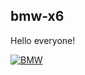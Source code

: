 ## bmw-x6
Hello everyone!

<a href="https://ibb.co/H2w3DTC"><img src="https://i.ibb.co/kybvg2J/BMW.gif" alt="BMW" border="0"></a>
